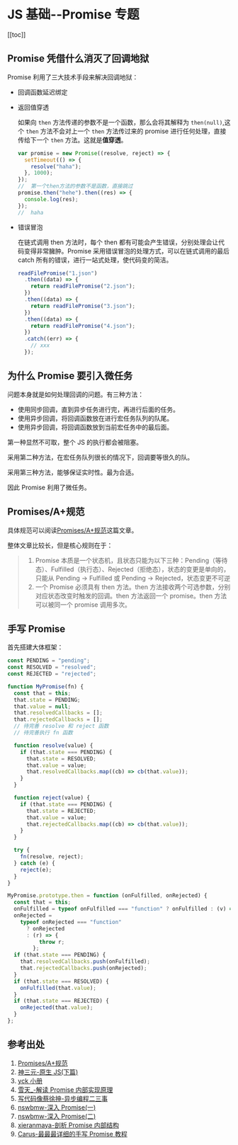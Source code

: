 # JS 基础--Promise 专题

[[toc]]

## Promise 凭借什么消灭了回调地狱

Promise 利用了三大技术手段来解决回调地狱：

- 回调函数延迟绑定
- 返回值穿透

  如果向 `then` 方法传递的参数不是一个函数，那么会将其解释为 `then(null)`,这个 `then` 方法不会对上一个 `then` 方法传过来的 promise 进行任何处理，直接传给下一个 `then` 方法。这就是**值穿透**。

  ```js
  var promise = new Promise((resolve, reject) => {
    setTimeout(() => {
      resolve("haha");
    }, 1000);
  });
  //  第一个then方法的参数不是函数，直接跳过
  promise.then("hehe").then((res) => {
    console.log(res);
  });
  //  haha
  ```

- 错误冒泡

  在链式调用 then 方法时，每个 then 都有可能会产生错误，分别处理会让代码变得非常臃肿。Promise 采用错误冒泡的处理方式，可以在链式调用的最后 catch 所有的错误，进行一站式处理，使代码变的简洁。

  ```js
  readFilePromise("1.json")
    .then((data) => {
      return readFilePromise("2.json");
    })
    .then((data) => {
      return readFilePromise("3.json");
    })
    .then((data) => {
      return readFilePromise("4.json");
    })
    .catch((err) => {
      // xxx
    });
  ```

## 为什么 Promise 要引入微任务

问题本身就是如何处理回调的问题。有三种方法：

- 使用同步回调，直到异步任务进行完，再进行后面的任务。
- 使用异步回调，将回调函数放在进行宏任务队列的队尾。
- 使用异步回调，将回调函数放到当前宏任务中的最后面。

第一种显然不可取，整个 JS 的执行都会被阻塞。

采用第二种方法，在宏任务队列很长的情况下，回调要等很久的队。

采用第三种方法，能够保证实时性。最为合适。

因此 Promise 利用了微任务。

## Promises/A+规范

具体规范可以阅读[Promises/A+规范]这篇文章。

整体文章比较长，但是核心规则在于：

> 1. Promise 本质是一个状态机，且状态只能为以下三种：Pending（等待态）、Fulfilled（执行态）、Rejected（拒绝态），状态的变更是单向的，只能从 Pending -> Fulfilled 或 Pending -> Rejected，状态变更不可逆
> 2. 一个 Promise 必须具有 then 方法。then 方法接收两个可选参数，分别对应状态改变时触发的回调。then 方法返回一个 promise。then 方法可以被同一个 promise 调用多次。

## 手写 Promise

首先搭建大体框架：

```js
const PENDING = "pending";
const RESOLVED = "resolved";
const REJECTED = "rejected";

function MyPromise(fn) {
  const that = this;
  that.state = PENDING;
  that.value = null;
  that.resolvedCallbacks = [];
  that.rejectedCallbacks = [];
  // 待完善 resolve 和 reject 函数
  // 待完善执行 fn 函数

  function resolve(value) {
    if (that.state === PENDING) {
      that.state = RESOLVED;
      that.value = value;
      that.resolvedCallbacks.map((cb) => cb(that.value));
    }
  }

  function reject(value) {
    if (that.state === PENDING) {
      that.state = REJECTED;
      that.value = value;
      that.rejectedCallbacks.map((cb) => cb(that.value));
    }
  }

  try {
    fn(resolve, reject);
  } catch (e) {
    reject(e);
  }
}

MyPromise.prototype.then = function (onFulfilled, onRejected) {
  const that = this;
  onFulfilled = typeof onFulfilled === "function" ? onFulfilled : (v) => v;
  onRejected =
    typeof onRejected === "function"
      ? onRejected
      : (r) => {
          throw r;
        };
  if (that.state === PENDING) {
    that.resolvedCallbacks.push(onFulfilled);
    that.rejectedCallbacks.push(onRejected);
  }
  if (that.state === RESOLVED) {
    onFulfilled(that.value);
  }
  if (that.state === REJECTED) {
    onRejected(that.value);
  }
};
```

## 参考出处

1. [Promises/A+规范]
2. [神三元-原生 JS(下篇)](https://juejin.im/post/5dd8b3a851882572f56b578f#heading-30)
3. [yck 小册](https://juejin.im/book/5bdc715fe51d454e755f75ef/section/5be1a7e451882516bc477978)
4. [雪天\_-解读 Promise 内部实现原理](https://juejin.im/post/5a30193051882503dc53af3c)
5. [写代码像蔡徐抻-异步编程二三事](https://juejin.im/post/5e3b9ae26fb9a07ca714a5cc)
6. [nswbmw-深入 Promise(一)](https://zhuanlan.zhihu.com/p/25178630)
7. [nswbmw-深入 Promise(二)](https://zhuanlan.zhihu.com/p/25198178)
8. [xieranmaya-剖析 Promise 内部结构](https://github.com/xieranmaya/blog/issues/3)
9. [Carus-最最最详细的手写 Promise 教程](https://juejin.im/post/5b2f02cd5188252b937548ab)

[promises/a+规范]: https://www.ituring.com.cn/article/66566
